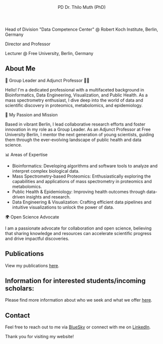 <link rel="stylesheet" href="css/style.css">

<header>
  PD Dr. Thilo Muth (PhD)
</header>

Head of Division "Data Competence Center" @ Robert Koch Institute, Berlin, Germany

Director and Professor

Lecturer @ Free University, Berlin, Germany

## About Me
🌟 Group Leader and Adjunct Professor 🧑‍🏫

Hello! I'm a dedicated professional with a multifaceted background in Bioinformatics, Data Engineering, Visualization, and Public Health. As a mass spectrometry enthusiast, I dive deep into the world of data and scientific discovery in proteomics, metabolomics, and epidemiology.

🔬 My Passion and Mission

Based in vibrant Berlin, I lead collaborative research efforts and foster innovation in my role as a Group Leader. As an Adjunct Professor at Free University Berlin, I mentor the next generation of young scientists, guiding them through the ever-evolving landscape of public health and data science.

📊 Areas of Expertise
- Bioinformatics: Developing algorithms and software tools to analyze and interpret complex biological data.
- Mass Spectrometry-based Proteomics: Enthusiastically exploring the capabilities and applications of mass spectrometry in proteomics and metabolomics.
- Public Health & Epidemiology: Improving health outcomes through data-driven insights and research.
- Data Engineering & Visualization: Crafting efficient data pipelines and intuitive visualizations to unlock the power of data.

🌍 Open Science Advocate

I am a passionate advocate for collaboration and open science, believing that sharing knowledge and resources can accelerate scientific progress and drive impactful discoveries.

## Publications
View my publications [here](publications.md).

## Information for interested students/incoming scholars:
Please find more information about who we seek and what we offer [here](students.md).

## Contact
Feel free to reach out to me via [BlueSky](https://bsky.app/profile/drmuth.bsky.social)
or connect with me on [LinkedIn](https://de.linkedin.com/in/thilo-muth-18353319a).

Thank you for visiting my website!
